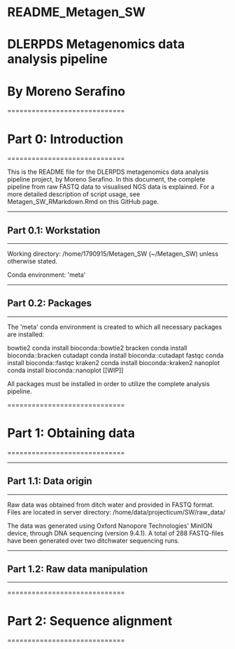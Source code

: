 # README_Metagen_SW

# DLERPDS Metagenomics data analysis pipeline
# By Moreno Serafino


=============================
#   Part 0: Introduction
=============================

This is the README file for the DLERPDS metagenomics data analysis pipeline project, by Moreno Serafino. In this document, the complete pipeline from raw FASTQ data to visualised NGS data is explained. For a more detailed description of script usage, see Metagen_SW_RMarkdown.Rmd on this GitHub page.


-----------------------------
##  Part 0.1: Workstation
-----------------------------

Working directory:
/home/1790915/Metagen_SW (~/Metagen_SW) unless otherwise stated.

Conda environment:
'meta'


-----------------------------
##  Part 0.2: Packages
-----------------------------

The 'meta' conda environment is created to which all necessary packages are installed:

  bowtie2   conda install bioconda::bowtie2
  bracken   conda install bioconda::bracken
  cutadapt  conda install bioconda::cutadapt
  fastqc    conda install bioconda::fastqc
  kraken2   conda install bioconda::kraken2
  nanoplot  conda install bioconda::nanoplot
  [[WIP]]

All packages must be installed in order to utilize the complete analysis pipeline.


=============================
#   Part 1: Obtaining data
=============================

-----------------------------
##  Part 1.1: Data origin
-----------------------------

Raw data was obtained from ditch water and provided in FASTQ format. Files are located in server directory:
/home/data/projecticum/SW/raw_data/

The data was generated using Oxford Nanopore Technologies' MinION device, through DNA sequencing (version 9.4.1). 
A total of 288 FASTQ-files have been generated over two ditchwater sequencing runs.


-----------------------------
##  Part 1.2: Raw data manipulation
-----------------------------




=============================
#   Part 2: Sequence alignment
=============================

